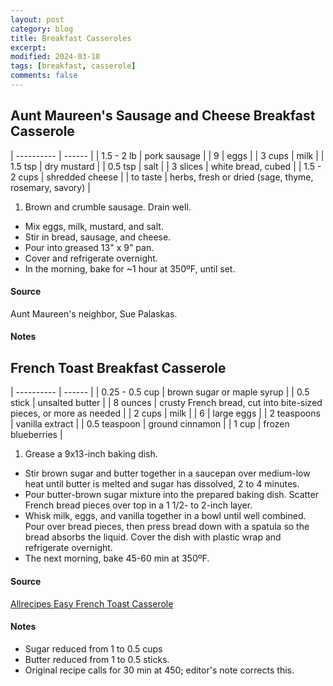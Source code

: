 ```yaml
---
layout: post
category: blog
title: Breakfast Casseroles
excerpt:
modified: 2024-03-18
tags: [breakfast, casserole]
comments: false
---
```


## Aunt Maureen's Sausage and Cheese Breakfast Casserole

| ---------- | ------ |
| 1.5 - 2 lb | pork sausage |
| 9 | eggs |
| 3 cups | milk |
| 1.5 tsp | dry mustard |
| 0.5 tsp | salt |
| 3 slices | white bread, cubed |
| 1.5 - 2 cups | shredded cheese |
| to taste | herbs, fresh or dried (sage, thyme, rosemary, savory) |

1. Brown and crumble sausage. Drain well.
- Mix eggs, milk, mustard, and salt.
- Stir in bread, sausage, and cheese.
- Pour into greased 13" x 9" pan.
- Cover and refrigerate overnight.
- In the morning, bake for ~1 hour at 350ºF, until set.

#### Source
Aunt Maureen's neighbor, Sue Palaskas.

#### Notes

## French Toast Breakfast Casserole

| ---------- | ------ |
| 0.25 - 0.5 cup | brown sugar or maple syrup |
| 0.5 stick | unsalted butter |
| 8 ounces | crusty French bread, cut into bite-sized pieces, or more as needed |
| 2 cups | milk |
| 6 | large eggs |
| 2 teaspoons | vanilla extract |
| 0.5 teaspoon | ground cinnamon |
| 1 cup | frozen blueberries |

1. Grease a 9x13-inch baking dish.
- Stir brown sugar and butter together in a saucepan over medium-low heat until butter is melted and sugar has dissolved, 2 to 4 minutes.
- Pour butter-brown sugar mixture into the prepared baking dish. Scatter French bread pieces over top in a 1 1/2- to 2-inch layer.
- Whisk milk, eggs, and vanilla together in a bowl until well combined. Pour over bread pieces, then press bread down with a spatula so the bread absorbs the liquid. Cover the dish with plastic wrap and refrigerate overnight.
- The next morning, bake 45-60 min at 350ºF.


#### Source
[Allrecipes Easy French Toast Casserole](https://www.allrecipes.com/recipe/240502/easy-french-toast-casserole/)


#### Notes
- Sugar reduced from 1 to 0.5 cups
- Butter reduced from 1 to 0.5 sticks.
- Original recipe calls for 30 min at 450; editor's note corrects this.
